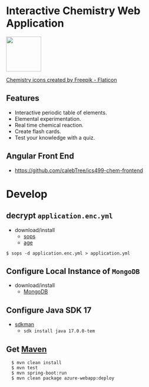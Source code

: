 # Interactive Chemistry Web Application

<img src="/src/main/resources/static/images/chemistry.png" width="auto" height="95" />

<a href="https://www.flaticon.com/free-icons/chemistry" title="chemistry icons">Chemistry icons created by Freepik - Flaticon</a>
## Features
- Interactive periodic table of elements.
- Elemental experimentation.
- Real time chemical reaction.
- Create flash cards.
- Test your knowledge with a quiz.
## Angular Front End
- https://github.com/calebTree/ics499-chem-frontend

# Develop
## decrypt `application.enc.yml`
- download/install
  - [sops](https://github.com/getsops/sops?tab=readme-ov-file#22encrypting-using-age)
  - [age](https://github.com/FiloSottile/age)
```
$ sops -d application.enc.yml > application.yml
```
## Configure Local Instance of `MongoDB`
- download/install
  - [MongoDB](https://www.mongodb.com/docs/manual/tutorial/install-mongodb-on-os-x/)
## Configure Java SDK 17
 - [sdkman](https://sdkman.io/install/)
   - `sdk install java 17.0.0-tem`
## Get [Maven](https://maven.apache.org/download.cgi)
```
  $ mvn clean install
  $ mvn test
  $ mvn spring-boot:run
  $ mvn clean package azure-webapp:deploy
```
